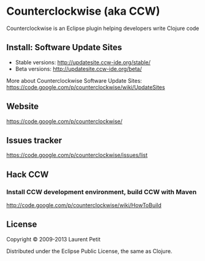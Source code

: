 # Counterclockwise (aka CCW)

Counterclockwise is an Eclipse plugin helping developers write Clojure code

## Install: Software Update Sites

- Stable versions: http://updatesite.ccw-ide.org/stable/
- Beta versions: http://updatesite.ccw-ide.org/beta/

More about Counterclockwise Software Update Sites: https://code.google.com/p/counterclockwise/wiki/UpdateSites 

## Website

https://code.google.com/p/counterclockwise/

## Issues tracker

https://code.google.com/p/counterclockwise/issues/list

## Hack CCW
### Install CCW development environment, build CCW with Maven

http://code.google.com/p/counterclockwise/wiki/HowToBuild

## License

Copyright © 2009-2013 Laurent Petit

Distributed under the Eclipse Public License, the same as Clojure.
